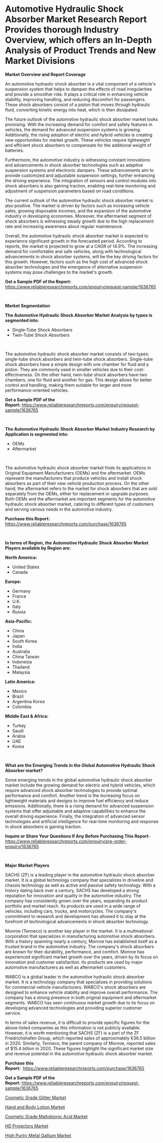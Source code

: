 <p><h1>Automotive Hydraulic Shock Absorber Market Research Report Provides thorough Industry Overview, which offers an In-Depth Analysis of Product Trends and New Market Divisions</h1></p><p><strong>Market Overview and Report Coverage</strong></p>
<p><p>An automotive hydraulic shock absorber is a vital component of a vehicle's suspension system that helps to dampen the effects of road irregularities and provide a smoother ride. It plays a critical role in enhancing vehicle stability, improving handling, and reducing discomfort for passengers. These shock absorbers consist of a piston that moves through hydraulic fluid, converting kinetic energy into heat, which is then dissipated.</p><p>The future outlook of the automotive hydraulic shock absorber market looks promising. With the increasing demand for comfort and safety features in vehicles, the demand for advanced suspension systems is growing. Additionally, the rising adoption of electric and hybrid vehicles is creating new opportunities for market growth. These vehicles require lightweight and efficient shock absorbers to compensate for the additional weight of batteries.</p><p>Furthermore, the automotive industry is witnessing constant innovations and advancements in shock absorber technologies such as adaptive suspension systems and electronic dampers. These advancements aim to provide customized and adjustable suspension settings, further enhancing the driving experience. The integration of sensors and control modules into shock absorbers is also gaining traction, enabling real-time monitoring and adjustment of suspension parameters based on road conditions.</p><p>The current outlook of the automotive hydraulic shock absorber market is also positive. The market is driven by factors such as increasing vehicle sales, growing disposable incomes, and the expansion of the automotive industry in developing economies. Moreover, the aftermarket segment of shock absorbers is witnessing steady growth due to the high replacement rate and increasing awareness about regular maintenance.</p><p>Overall, the automotive hydraulic shock absorber market is expected to experience significant growth in the forecasted period. According to reports, the market is projected to grow at a CAGR of 14.9%. The increasing demand for comfortable and safe vehicles, along with technological advancements in shock absorber systems, will be the key driving factors for this growth. However, factors such as the high cost of advanced shock absorber technologies and the emergence of alternative suspension systems may pose challenges to the market's growth.</p></p>
<p><strong>Get a Sample PDF of the Report:</strong> <a href="https://www.reliableresearchreports.com/enquiry/request-sample/1636765">https://www.reliableresearchreports.com/enquiry/request-sample/1636765</a></p>
<p>&nbsp;</p>
<p><strong>Market Segmentation</strong></p>
<p><strong>The Automotive Hydraulic Shock Absorber Market Analysis by types is segmented into:</strong></p>
<p><ul><li>Single-Tube Shock Absorbers</li><li>Twin-Tube Shock Absorbers</li></ul></p>
<p>&nbsp;</p>
<p><p>The automotive hydraulic shock absorber market consists of two types: single-tube shock absorbers and twin-tube shock absorbers. Single-tube shock absorbers have a simple design with one chamber for fluid and a piston. They are commonly used in smaller vehicles due to their cost-effectiveness. On the other hand, twin-tube shock absorbers have two chambers, one for fluid and another for gas. This design allows for better control and handling, making them suitable for larger and more performance-oriented vehicles.</p></p>
<p><strong>Get a Sample PDF of the Report:</strong>&nbsp;<a href="https://www.reliableresearchreports.com/enquiry/request-sample/1636765">https://www.reliableresearchreports.com/enquiry/request-sample/1636765</a></p>
<p>&nbsp;</p>
<p><strong>The Automotive Hydraulic Shock Absorber Market Industry Research by Application is segmented into:</strong></p>
<p><ul><li>OEMs</li><li>Aftermarket</li></ul></p>
<p>&nbsp;</p>
<p><p>The automotive hydraulic shock absorber market finds its applications in Original Equipment Manufacturers (OEMs) and the aftermarket. OEMs represent the manufacturers that produce vehicles and install shock absorbers as part of their new vehicle production process. On the other hand, the aftermarket refers to the market for shock absorbers that are sold separately from the OEMs, either for replacement or upgrade purposes. Both OEMs and the aftermarket are important segments for the automotive hydraulic shock absorber market, catering to different types of customers and serving various needs in the automotive industry.</p></p>
<p><strong>Purchase this Report:</strong>&nbsp; <a href="https://www.reliableresearchreports.com/purchase/1636765">https://www.reliableresearchreports.com/purchase/1636765</a></p>
<p>&nbsp;</p>
<p><strong>In terms of Region, the Automotive Hydraulic Shock Absorber Market Players available by Region are:</strong></p>
<p>
    <p> <strong> North America: </strong>
        <ul>
            <li>United States</li>
            <li>Canada</li>
        </ul>
        </p> 
    <p> <strong> Europe: </strong>
        <ul>
            <li>Germany</li>
            <li>France</li>
            <li>U.K.</li>
            <li>Italy</li>
            <li>Russia</li>
        </ul>
        </p> 
    <p> <strong> Asia-Pacific: </strong>
        <ul>
            <li>China</li>
            <li>Japan</li>
            <li>South Korea</li>
            <li>India</li>
            <li>Australia</li>
            <li>China Taiwan</li>
            <li>Indonesia</li>
            <li>Thailand</li>
            <li>Malaysia</li>
        </ul>
        </p> 
    <p> <strong> Latin America: </strong>
        <ul>
            <li>Mexico</li>
            <li>Brazil</li>
            <li>Argentina Korea</li>
            <li>Colombia</li>
        </ul>
        </p> 
    <p> <strong> Middle East & Africa: </strong>
        <ul>
            <li>Turkey</li>
            <li>Saudi</li>
            <li>Arabia</li>
            <li>UAE</li>
            <li>Korea</li>
        </ul>
    </p>
    </p>
<p>&nbsp;</p>
<p><strong>What are the Emerging Trends in the Global Automotive Hydraulic Shock Absorber market?</strong></p>
<p><p>Some emerging trends in the global automotive hydraulic shock absorber market include the growing demand for electric and hybrid vehicles, which require advanced shock absorber technologies to provide optimal performance and comfort. Another trend is the increasing focus on lightweight materials and designs to improve fuel efficiency and reduce emissions. Additionally, there is a rising demand for advanced suspension systems that offer adjustable and adaptive capabilities to enhance the overall driving experience. Finally, the integration of advanced sensor technologies and artificial intelligence for real-time monitoring and response in shock absorbers is gaining traction.</p></p>
<p><strong>Inquire or Share Your Questions If Any Before Purchasing This Report</strong>- <a href="https://www.reliableresearchreports.com/enquiry/pre-order-enquiry/1636765">https://www.reliableresearchreports.com/enquiry/pre-order-enquiry/1636765</a></p>
<p>&nbsp;</p>
<p><strong>Major Market Players</strong></p>
<p><p>SACHS (ZF) is a leading player in the automotive hydraulic shock absorber market. It is a global technology company that specializes in driveline and chassis technology as well as active and passive safety technology. With a history dating back over a century, SACHS has developed a strong reputation for innovation and quality in the automotive industry. The company has consistently grown over the years, expanding its product portfolio and market reach. Its products are used in a wide range of vehicles, including cars, trucks, and motorcycles. The company's commitment to research and development has allowed it to stay at the forefront of technological advancements in shock absorber technology.</p><p>Monroe (Tenneco) is another key player in the market. It is a multinational corporation that specializes in manufacturing automotive shock absorbers. With a history spanning nearly a century, Monroe has established itself as a trusted brand in the automotive industry. The company's shock absorbers are known for their durability, performance, and comfort. Monroe has experienced significant market growth over the years, driven by its focus on innovation and customer satisfaction. Its products are used by major automotive manufacturers as well as aftermarket customers.</p><p>WABCO is a global leader in the automotive hydraulic shock absorber market. It is a technology company that specializes in providing solutions for commercial vehicle manufacturers. WABCO's shock absorbers are designed to enhance vehicle stability and improve overall performance. The company has a strong presence in both original equipment and aftermarket segments. WABCO has seen continuous market growth due to its focus on developing advanced technologies and providing superior customer service.</p><p>In terms of sales revenue, it is difficult to provide specific figures for the above-listed companies as this information is not publicly available. However, it is worth mentioning that SACHS (ZF) is a part of the ZF Friedrichshafen Group, which reported sales of approximately €36.5 billion in 2020. Similarly, Tenneco, the parent company of Monroe, reported sales of $15.4 billion in 2020. These figures highlight the significant market size and revenue potential in the automotive hydraulic shock absorber market.</p></p>
<p><strong>Purchase this Report:</strong>&nbsp;&nbsp;<a href="https://www.reliableresearchreports.com/purchase/1636765">https://www.reliableresearchreports.com/purchase/1636765</a></p>
<p></p>
<p><strong>Get a Sample PDF of the Report:</strong>&nbsp;<a href="https://www.reliableresearchreports.com/enquiry/request-sample/1636765">https://www.reliableresearchreports.com/enquiry/request-sample/1636765</a></p>
<p><p><a href="https://www.linkedin.com/pulse/cosmetic-grade-glitter-market-size-growth-forecast-from-km8te/">Cosmetic Grade Glitter Market</a></p><p><a href="https://medium.com/@samanthareed1916/hand-and-body-lotion-market-size-growth-forecast-2023-2030-a576292408b4">Hand and Body Lotion Market</a></p><p><a href="https://www.linkedin.com/pulse/cosmetic-grade-maltobionic-acid-market-insights-players-tm7je/">Cosmetic Grade Maltobionic Acid Market</a></p><p><a href="https://medium.com/@jackybrekke/hd-projectors-market-size-growth-forecast-2023-2030-5546d364f306">HD Projectors Market</a></p><p><a href="https://www.linkedin.com/pulse/high-purity-metal-gallium-market-size-2023-2030-global-ly3qe/">High Purity Metal Gallium Market</a></p></p>